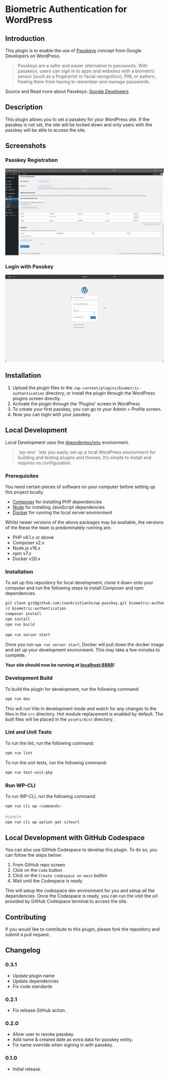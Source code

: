 # Biometric Authentication for WordPress

## Introduction

This plugin is to enable the use of [Passkeys](https://developers.google.com/identity/passkeys#introduction) concept from Google Developers on WordPress.

> Passkeys are a safer and easier alternative to passwords. With passkeys, users can sign in to apps and websites with a biometric sensor (such as a fingerprint or facial recognition), PIN, or pattern, freeing them from having to remember and manage passwords.

Source and Read more about Passkeys: [Google Developers](https://developers.google.com/identity/passkeys#introduction)

## Description

This plugin allows you to set a passkey for your WordPress site. If the passkey is not set, the site will be locked down and only users with the passkey will be able to access the site.

## Screenshots

### Passkey Registration

![Passkey Registration](.screenshots/register.gif)

### Login with Passkey

![Login with Passkey](.screenshots/login.gif)

## Installation

1. Upload the plugin files to the `/wp-content/plugins/biometric-authentication` directory, or install the plugin through the WordPress plugins screen directly.
2. Activate the plugin through the 'Plugins' screen in WordPress
3. To create your first passkey, you can go to your Admin > Profile screen.
4. Now you can login with your passkey.

## Local Development

Local Development uses the [@wordpress/env](https://developer.wordpress.org/block-editor/reference-guides/packages/packages-env/) environment.

> `wp-env`` lets you easily set up a local WordPress environment for building and testing plugins and themes. It’s simple to install and requires no configuration.

### Prerequisites

You need certain pieces of software on your computer before setting up this project locally.

- [Composer](https://getcomposer.org/) for installing PHP dependencies
- [Node](https://nodejs.org/en/) for installing JavaScript dependencies
- [Docker](https://docs.docker.com/get-docker/) for running the local server environment

Whilst newer versions of the above packages may be available, the versions of the these the team is predominately running are:

- PHP v8.1.x or above
- Composer v2.x
- Node.js v16.x
- npm v7.x
- Docker v20.x

### Installation

To set up this repository for local development, clone it down onto your computer and run the following steps to install Composer and npm dependencies.

```bash
git clone git@github.com:ivankristianto/wp-passkey.git biometric-authentication
cd biometric-authentication
composer install
npm install
npm run build

npm run server start
```

Once you run `npm run server start`, Docker will pull down the docker image and set up your development environment. This may take a few minutes to complete.

**Your site should now be running at [localhost:8888](http://localhost:8888/)!**

### Development Build

To build the plugin for development, run the following command:

```bash
npm run dev
```

This will run Vite in development mode and watch for any changes to the files in the `src` directory. Hot module replacement is enabled by default. The built files will be placed in the `assets/dist` directory.

### Lint and Unit Tests

To run the lint, run the following command:

```bash
npm run lint
```

To run the unit tests, run the following command:

```bash
npm run test-unit-php
```

### Run WP-CLI

To run WP-CLI, run the following command:

```bash
npm run cli wp <commands>

#sample
npm run cli wp option get siteurl
```

## Local Development with GitHub Codespace

You can also use GitHub Codespace to develop this plugin. To do so, you can follow the steps below:

1. From GitHub repo screen
2. Click on the `Code` button
3. Click on the `Create codespace on main` button
4. Wait until the Codespace is ready

This will setup the codespace dev environment for you and setup all the dependencies.
Once the Codespace is ready, you can run the visit the url provided by GitHub Codespace terminal to access the site.

## Contributing

If you would like to contribute to this plugin, please fork the repository and submit a pull request.

## Changelog

### 0.3.1

- Update plugin name
- Update dependencies
- Fix code standards

### 0.2.1

- Fix release GitHub action.

### 0.2.0

- Allow user to revoke passkey.
- Add name & created date as extra data for passkey entity.
- Fix name override when signing in with passkey.

### 0.1.0

- Initial release.
